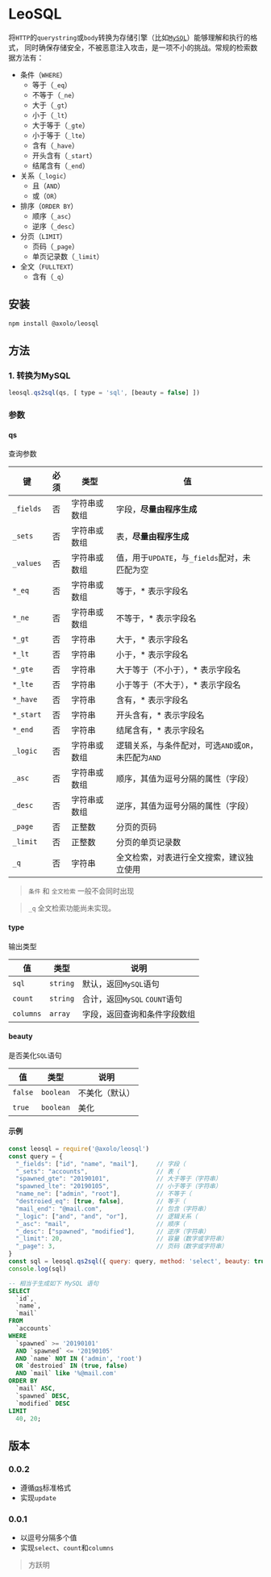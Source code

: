 # LeoSQL

将`HTTP`的`querystring`或`body`转换为存储引擎（比如[`MySQL`](https://github.com/mysqljs/mysql)）能够理解和执行的格式，
同时确保存储安全，不被恶意注入攻击，是一项不小的挑战。常规的检索数据方法有：

- 条件（`WHERE`）
  - 等于（`_eq`）
  - 不等于（`_ne`）
  - 大于（`_gt`）
  - 小于（`_lt`）
  - 大于等于（`_gte`）
  - 小于等于（`_lte`）
  - 含有（`_have`）
  - 开头含有（`_start`）
  - 结尾含有（`_end`）
- 关系（`_logic`）
  - 且（`AND`）
  - 或（`OR`）
- 排序（`ORDER BY`）
  - 顺序（`_asc`）
  - 逆序（`_desc`）
- 分页（`LIMIT`）
  - 页码（`_page`）
  - 单页记录数（`_limit`）
- 全文（`FULLTEXT`）
  - 含有（`_q`）

## 安装

```bash
npm install @axolo/leosql
```

## 方法

### 1. 转换为MySQL

```js
leosql.qs2sql(qs, [ type = 'sql', [beauty = false] ])
```

### 参数

#### qs

查询参数

|    键     | 必须  |     类型     |                          值                          |
| --------- | :---: | ------------ | ---------------------------------------------------- |
| `_fields` |  否   | 字符串或数组 | 字段，**尽量由程序生成**                             |
| `_sets`   |  否   | 字符串或数组 | 表，**尽量由程序生成**                               |
| `_values` |  否   | 字符串或数组 | 值，用于`UPDATE`，与`_fields`配对，未匹配为空        |
| `*_eq`    |  否   | 字符串或数组 | 等于，* 表示字段名                                   |
| `*_ne`    |  否   | 字符串或数组 | 不等于，* 表示字段名                                 |
| `*_gt`    |  否   | 字符串       | 大于，* 表示字段名                                   |
| `*_lt`    |  否   | 字符串       | 小于，* 表示字段名                                   |
| `*_gte`   |  否   | 字符串       | 大于等于（不小于），* 表示字段名                     |
| `*_lte`   |  否   | 字符串       | 小于等于（不大于），* 表示字段名                     |
| `*_have`  |  否   | 字符串       | 含有，* 表示字段名                                   |
| `*_start` |  否   | 字符串       | 开头含有，* 表示字段名                               |
| `*_end`   |  否   | 字符串       | 结尾含有，* 表示字段名                               |
| `_logic`  |  否   | 字符串或数组 | 逻辑关系，与条件配对，可选`AND`或`OR`，未匹配为`AND` |
| `_asc`    |  否   | 字符串或数组 | 顺序，其值为逗号分隔的属性（字段）                   |
| `_desc`   |  否   | 字符串或数组 | 逆序，其值为逗号分隔的属性（字段）                   |
| `_page`   |  否   | 正整数       | 分页的页码                                           |
| `_limit`  |  否   | 正整数       | 分页的单页记录数                                     |
| `_q`      |  否   | 字符串       | 全文检索，对表进行全文搜索，建议独立使用             |

> `条件` 和 `全文检索` 一般不会同时出现

> `_q` 全文检索功能尚未实现。


#### type

输出类型

|    值     |   类型   |             说明              |
| --------- | -------- | ----------------------------- |
| `sql`     | `string` | 默认，返回`MySQL`语句         |
| `count`   | `string` | 合计，返回`MySQL` `COUNT`语句 |
| `columns` | `array`  | 字段，返回查询和条件字段数组  |


#### beauty

是否美化`SQL`语句

|   值    |   类型    |      说明      |
| ------- | --------- | -------------- |
| `false` | `boolean` | 不美化（默认） |
| `true`  | `boolean` | 美化           |

#### 示例

```js
const leosql = require('@axolo/leosql')
const query = {
  "_fields": ["id", "name", "mail"],     // 字段（
  "_sets": "accounts",                   // 表（
  "spawned_gte": "20190101",             // 大于等于（字符串）
  "spawned_lte": "20190105",             // 小于等于（字符串）
  "name_ne": ["admin", "root"],          // 不等于（
  "destroied_eq": [true, false],         // 等于（
  "mail_end": "@mail.com",               // 包含（字符串）
  "_logic": ["and", "and", "or"],        // 逻辑关系（
  "_asc": "mail",                        // 顺序（
  "_desc": ["spawned", "modified"],      // 逆序（字符串）
  "_limit": 20,                          // 容量（数字或字符串）
  "_page": 3,                            // 页码（数字或字符串）
}
const sql = leosql.qs2sql({ query: query, method: 'select', beauty: true })
console.log(sql)
```

```sql
-- 相当于生成如下 MySQL 语句
SELECT
  `id`,
  `name`,
  `mail`
FROM
  `accounts`
WHERE
  `spawned` >= '20190101'
  AND `spawned` <= '20190105'
  AND `name` NOT IN ('admin', 'root')
  OR `destroied` IN (true, false)
  AND `mail` like '%@mail.com'
ORDER BY
  `mail` ASC,
  `spawned` DESC,
  `modified` DESC
LIMIT
  40, 20;
```

## 版本

### 0.0.2

- 遵循[qs](https://github.com/ljharb/qs)标准格式
- 实现`update`

### 0.0.1

- 以逗号分隔多个值
- 实现`select`、`count`和`columns`


> 方跃明
